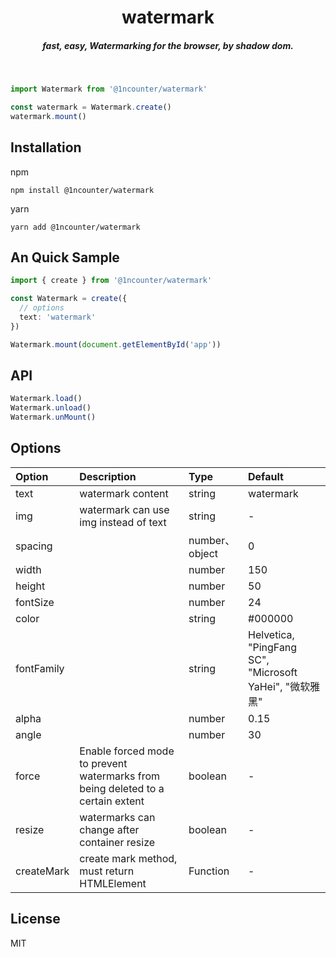 <h1 align="center">watermark</h1>

<h5 align="center">fast, easy, Watermarking for the browser, by shadow dom.</h5>

<br />

```typescript
import Watermark from '@1ncounter/watermark'

const watermark = Watermark.create()
watermark.mount()
```

## Installation

npm

```
npm install @1ncounter/watermark
```

yarn

```
yarn add @1ncounter/watermark
```

## An Quick Sample

```typescript
import { create } from '@1ncounter/watermark'

const Watermark = create({
  // options
  text: 'watermark'
})

Watermark.mount(document.getElementById('app'))
```

## API

```js
Watermark.load()
Watermark.unload()
Watermark.unMount()
```

## Options

| Option     | Description                                                                     | Type           | Default                                                 |
| :--------- | :------------------------------------------------------------------------------ | :------------- | :------------------------------------------------------ |
| text       | watermark content                                                               | string         | watermark                                               |
| img        | watermark can use img instead of text                                           | string         | -                                                       |
| spacing    |                                                                                 | number、object | 0                                                       |
| width      |                                                                                 | number         | 150                                                     |
| height     |                                                                                 | number         | 50                                                      |
| fontSize   |                                                                                 | number         | 24                                                      |
| color      |                                                                                 | string         | #000000                                                 |
| fontFamily |                                                                                 | string         | Helvetica, "PingFang SC", "Microsoft YaHei", "微软雅黑" |
| alpha      |                                                                                 | number         | 0.15                                                    |
| angle      |                                                                                 | number         | 30                                                      |
| force      | Enable forced mode to prevent watermarks from being deleted to a certain extent | boolean        | -                                                       |
| resize     | watermarks can change after container resize                                    | boolean        | -                                                       |
| createMark | create mark method, must return HTMLElement                                     | Function       | -                                                       |

## License

MIT
